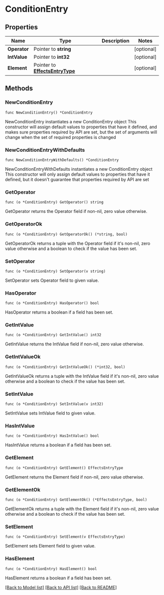 # ConditionEntry

## Properties

Name | Type | Description | Notes
------------ | ------------- | ------------- | -------------
**Operator** | Pointer to **string** |  | [optional] 
**IntValue** | Pointer to **int32** |  | [optional] 
**Element** | Pointer to [**EffectsEntryType**](EffectsEntryType.md) |  | [optional] 

## Methods

### NewConditionEntry

`func NewConditionEntry() *ConditionEntry`

NewConditionEntry instantiates a new ConditionEntry object
This constructor will assign default values to properties that have it defined,
and makes sure properties required by API are set, but the set of arguments
will change when the set of required properties is changed

### NewConditionEntryWithDefaults

`func NewConditionEntryWithDefaults() *ConditionEntry`

NewConditionEntryWithDefaults instantiates a new ConditionEntry object
This constructor will only assign default values to properties that have it defined,
but it doesn't guarantee that properties required by API are set

### GetOperator

`func (o *ConditionEntry) GetOperator() string`

GetOperator returns the Operator field if non-nil, zero value otherwise.

### GetOperatorOk

`func (o *ConditionEntry) GetOperatorOk() (*string, bool)`

GetOperatorOk returns a tuple with the Operator field if it's non-nil, zero value otherwise
and a boolean to check if the value has been set.

### SetOperator

`func (o *ConditionEntry) SetOperator(v string)`

SetOperator sets Operator field to given value.

### HasOperator

`func (o *ConditionEntry) HasOperator() bool`

HasOperator returns a boolean if a field has been set.

### GetIntValue

`func (o *ConditionEntry) GetIntValue() int32`

GetIntValue returns the IntValue field if non-nil, zero value otherwise.

### GetIntValueOk

`func (o *ConditionEntry) GetIntValueOk() (*int32, bool)`

GetIntValueOk returns a tuple with the IntValue field if it's non-nil, zero value otherwise
and a boolean to check if the value has been set.

### SetIntValue

`func (o *ConditionEntry) SetIntValue(v int32)`

SetIntValue sets IntValue field to given value.

### HasIntValue

`func (o *ConditionEntry) HasIntValue() bool`

HasIntValue returns a boolean if a field has been set.

### GetElement

`func (o *ConditionEntry) GetElement() EffectsEntryType`

GetElement returns the Element field if non-nil, zero value otherwise.

### GetElementOk

`func (o *ConditionEntry) GetElementOk() (*EffectsEntryType, bool)`

GetElementOk returns a tuple with the Element field if it's non-nil, zero value otherwise
and a boolean to check if the value has been set.

### SetElement

`func (o *ConditionEntry) SetElement(v EffectsEntryType)`

SetElement sets Element field to given value.

### HasElement

`func (o *ConditionEntry) HasElement() bool`

HasElement returns a boolean if a field has been set.


[[Back to Model list]](../README.md#documentation-for-models) [[Back to API list]](../README.md#documentation-for-api-endpoints) [[Back to README]](../README.md)


